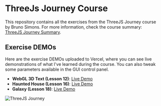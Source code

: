 # ThreeJs Journey Course

This repository contains all the exercises from the ThreeJS Journey course by Bruno Simons. For more information, check the course summary: [ThreeJS Journey Summary](https://threejs-journey.com/#summary).

## Exercise DEMOs

Here are the exercise DEMOs uploaded to Vercel, where you can see live demonstrations of what I've learned during the course. You can also tweak some parameters available in the GUI control panel.

- **WebGL 3D Text (Lesson 12)**: [Live Demo](https://webgl-3d-text-threejs-jurney.vercel.app/)
- **Haunted House (Lesson 16)**: [Live Demo](https://haunted-house-threejs-jurney.vercel.app/)
- **Galaxy (Lesson 18)**: [Live Demo](https://galaxy-threejs-jurney.vercel.app/)

![ThreeJS Journey](https://jordi.casa/wp-content/uploads/2023/09/threejs-journey.jpg)
